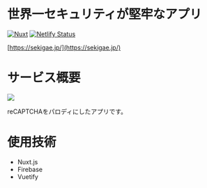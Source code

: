# 世界一セキュリティが堅牢なアプリ
[![Nuxt](https://img.shields.io/badge/Nuxt-v2.15.3-brightgreen)](https://img.shields.io/badge/Nuxt-v2.15.3-brightgreen)
[![Netlify Status](https://api.netlify.com/api/v1/badges/1789b738-3cc0-4887-b1ad-2790e8b91721/deploy-status)](https://app.netlify.com/sites/sekigae/deploys)

[https://sekigae.jp/](https://sekigae.jp/)

# サービス概要

<a href="https://sekigae.jp/">
  <img src="https://user-images.githubusercontent.com/72296262/115614380-9f34f780-a328-11eb-93eb-a8b020c04b2f.gif" />
</a>

reCAPTCHAをパロディにしたアプリです。

# 使用技術
- Nuxt.js
- Firebase
- Vuetify
